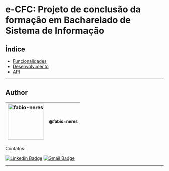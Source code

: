 # e-CFC: Projeto de conclusão da formação em Bacharelado de Sistema de Informação

## Índice

* [Funcionalidades](docs/funcionalidade.md)
* [Desenvolvimento](docs/desenvolvimento.md)
* [API](backend)


***
## Author

| [<img alt="fabio-neres" src="https://github.com/neresfabio.png?size=115" width="115">](https://github.com/neresfabio) | [<sub>@fabio-neres</sub>](https://github.com/neresfabio) |
| :---: |:---:|

Contatos:

[![Linkedin Badge](https://img.shields.io/badge/-Fabio-blue?style=flat-square&logo=Linkedin&logoColor=white&link=https://www.linkedin.com/in/fabioneresdejesus/)](https://www.linkedin.com/in/fabioneresdejesus/)
[![Gmail Badge](https://img.shields.io/badge/-neresfjcomunic@gmail.com-c14438?style=flat-square&logo=Gmail&logoColor=white&link=mailto:neresfjcomunic@gmail.com)](mailto:neresfjcomunic@gmail.com)
<hr>